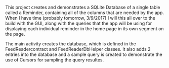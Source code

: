 This project creates and demonstrates a SQLite Database of a single table called a Reminder, containing all of the columns that are needed by the app. When I have time (probably tomorrow, 3/9/2017) I will this all over to the build with the GUI, along with the queries that the app will be using for displaying each individual reminder in the home page in its own segment on the page.  

The main activity creates the database, which is defined in the FeedReadercontract and FeedReaderDbHelper classes. It also adds 2 entries into the database and a sample query is created to demonstrate the use of Cursors for sampling the query resultes. 

